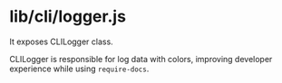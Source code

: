 # lib/cli/logger.js

It exposes CLILogger class.

CLILogger is responsible for log data with colors, improving developer experience while using `require-docs`.
